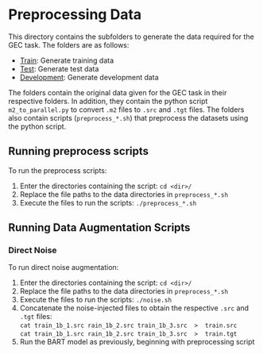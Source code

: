 # Preprocessing Data

This directory contains the subfolders to generate the data required for the GEC task. The folders are as follows:

-   [Train](Train/): Generate training data
-   [Test](Test/): Generate test data
-   [Development](Development/): Generate development data

The folders contain the original data given for the GEC task in their respective folders. In addition, they contain the python script `m2_to_parallel.py` to convert `.m2` files to `.src` and `.tgt` files. The folders also contain scripts (`preprocess_*.sh`) that preprocess the datasets using the python script.

## Running preprocess scripts

To run the preprocess scripts:

1. Enter the directories containing the script: `cd <dir>/`
2. Replace the file paths to the data directories in `preprocess_*.sh`
3. Execute the files to run the scripts: `./preprocess_*.sh`

## Running Data Augmentation Scripts

### Direct Noise 

To run direct noise augmentation:

1. Enter the directories containing the script: `cd <dir>/`
2. Replace the file paths to the data directories in `preprocess_*.sh`
3. Execute the files to run the scripts: `./noise.sh`
4. Concatenate the noise-injected files to obtain the respective `.src` and `.tgt` files: \
`cat train_1b_1.src rain_1b_2.src train_1b_3.src  >  train.src` \
`cat train_1b_1.src rain_1b_2.src train_1b_3.src  >  train.tgt`
5. Run the BART model as previously, beginning with preprocessing script
